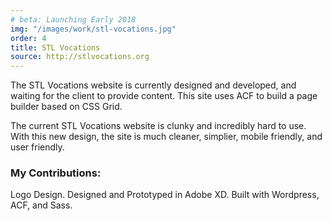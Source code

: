 ```yaml
---
# beta: Launching Early 2018
img: "/images/work/stl-vocations.jpg"
order: 4
title: STL Vocations
source: http://stlvocations.org
---
```


The STL Vocations website is currently designed and developed, and waiting for the client to provide content. This site uses ACF to build a page builder based on CSS Grid.

The current STL Vocations website is clunky and incredibly hard to use. With this new design, the site is much cleaner, simplier, mobile friendly, and user friendly.

### My Contributions:

Logo Design. Designed and Prototyped in Adobe XD. Built with Wordpress, ACF, and Sass.
